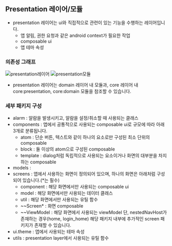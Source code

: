 ## Presentation 레이어/모듈
- presentation 레이어는 ui와 직접적으로 관련이 있는 기능을 수행하는 레이어입니다.
  - 앱 알림, 권한 요청과 같은 android context가 필요한 작업
  - composable ui
  - 앱 테마 속성

### 의존성 그래프
![presentation레이어](https://github.com/l5x5l/travel_diary/assets/39579912/928c5265-aa6e-4e4e-968a-5dd225c9b26d)
![presentation모듈](https://github.com/l5x5l/travel_diary/assets/39579912/e89d3265-d33b-4b76-98f2-aec53f7f7456)
- presentation 레이어는 domain 레이어 내 모듈과, core 레이어 내 core:presentation, core:domain 모듈을 참조할 수 있습니다.

### 세부 패키지 구성
- alarm : 알람을 발생시키고, 알람을 설정/취소할 때 사용되는 클래스
- components : 앱에서 공통적으로 사용되는 composable ui로 규모에 따라 아래 3개로 분류됩니다.
  - atom : 단순 버튼, 텍스트와 같이 하나의 요소로만 구성된 최소 단위의 composable
  - block : 둘 이상의 atom으로 구성된 composable
  - template : dialog처럼 독립적으로 사용되는 요소이거나 화면의 대부분을 차지하는 composable
- models : 
- screens : 앱에서 사용하는 화면이 정의되어 있으며, 하나의 화면은 아래처럼 구성되어 있습니다.(*는 필수)
  - component : 해당 화면에서만 사용되는 composable ui
  - model : 해당 화면에서만 사용되는 데이터 클래스
  - util : 해당 화면에서만 사용되는 유틸 함수
  - ~~Screen* : 화면 composable
  - ~~ViewModel : 해당 화면에서 사용되는 viewModel
  단, nestedNavHost가 존재하는 경우(home, login_home) 해당 패키지 내부에 추가적인 screen 패키지가 존재할 수 있습니다.
- ui.theme : 앱에서 사용되는 테마 속성
- utils : presentation layer에서 사용되는 유틸 함수
